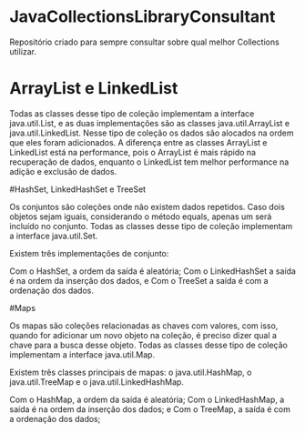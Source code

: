 # JavaCollectionsLibraryConsultant
Repositório criado para sempre consultar sobre qual melhor Collections utilizar.

# ArrayList e LinkedList
Todas as classes desse tipo de coleção implementam a interface java.util.List, e as duas implementações são as classes java.util.ArrayList e java.util.LinkedList. 
Nesse tipo de coleção os dados são alocados na ordem que eles foram adicionados.
A diferença entre as classes ArrayList e LinkedList está na performance, pois o ArrayList é mais rápido na recuperação de dados, enquanto o LinkedList tem melhor performance na adição e exclusão de dados.

#HashSet, LinkedHashSet e TreeSet

Os conjuntos são coleções onde não existem dados repetidos. Caso dois objetos sejam iguais, considerando o método equals, apenas um será incluído no conjunto. 
Todas as classes desse tipo de coleção implementam a interface java.util.Set. 

Existem três implementações de conjunto:

Com o HashSet, a ordem da saída é aleatória;
Com o LinkedHashSet a saída é na ordem da inserção dos dados, e
Com o TreeSet a saída é com a ordenação dos dados.

#Maps

Os mapas são coleções relacionadas as chaves com valores, com isso, quando for adicionar um novo objeto na coleção, é preciso dizer qual a chave para a busca desse objeto. 
Todas as classes desse tipo de coleção implementam a interface java.util.Map.

Existem três classes principais de mapas: o java.util.HashMap, o java.util.TreeMap e o java.util.LinkedHashMap.

Com o HashMap, a ordem da saída é aleatória;
Com o LinkedHashMap, a saída é na ordem da inserção dos dados; e
Com o TreeMap, a saída é com a ordenação dos dados;


